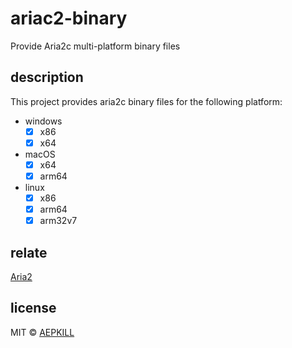 # ariac2-binary

Provide Aria2c multi-platform binary files

## description

This project provides aria2c binary files for the following platform:

- windows
  - [x] x86
  - [x] x64
- macOS
  - [x] x64
  - [x] arm64
- linux
  - [x] x86
  - [x] arm64
  - [x] arm32v7

## relate

[Aria2](https://github.com/aria2/aria2)

## license

MIT © [AEPKILL](mailto:a@aepkill.com)
